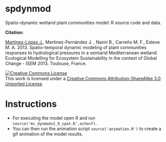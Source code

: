 spdynmod
========

Spatio-dynamic wetland plant communities model: R source code and data.

**Citation:**

[Martínez-López J.](http://webs.um.es/javier.martinez/miwiki/doku.php), Martínez-Fernández J. , Naimi B., Carreño M. F., Esteve M. A. 2013. Spatio-temporal dynamic modeling of plant communities responses to hydrological pressures in a semiarid Mediterranean wetland. Ecological Modelling for Ecosystem Sustainability in the context of Global Change - ISEM 2013. Toulouse, France.

<a rel="license" href="http://creativecommons.org/licenses/by-sa/3.0/deed.en_US"><img alt="Creative Commons License" style="border-width:0" src="http://i.creativecommons.org/l/by-sa/3.0/88x31.png" /></a><br />This work is licensed under a <a rel="license" href="http://creativecommons.org/licenses/by-sa/3.0/deed.en_US">Creative Commons Attribution-ShareAlike 3.0 Unported License</a>.

# Instructions

* For executing the model open R and run `source('mc_dynmodv2_9_spat.R',echo=T)`.
* You can then run the animation script `source('animation.R')` to create a gif animation of the model results.
